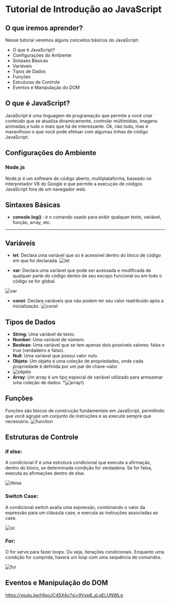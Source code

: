 # Tutorial de Introdução ao JavaScript

## O que iremos aprender?
  Nesse tutorial veremos alguns conceitos básicos do JavaScript:
* O que è JavaScript?
* Configurações do Ambiente
* Sintaxes Básicas
* Variáveis
* Tipos de Dados
* Funções
* Estruturas de Controle
* Eventos e Manipulação do DOM

## O que é JavaScript?
JavaScript é uma linguagem de programação que permite a você criar conteúdo que se atualiza dinamicamente,
controlar múltimídias, imagens animadas,e tudo o mais que há de interessante.
Ok, não tudo, mas é maravilhoso o que você pode efetuar com algumas linhas de código JavaScript.  

## Configurações do Ambiente
### Node.js
Node.js é um software de código aberto, multiplataforma, baseado no interpretador V8 do Google e que permite a execução de códigos JavaScript fora de um navegador web.

## Sintaxes Básicas 
* **console.log()** : é o comando usado para exibir qualquer texto, variável, função, array, etc.
*  **
## Variáveis
* **let**: Declara uma variável que só é acessível dentro do bloco de código em que foi declarada.
![let](https://github.com/Henriquelz26/TutorialJavaScript/assets/135260061/11fc402e-e4c6-4c3f-968c-ade780ef46c2)

* **var**: Declara uma variável que pode ser acessada e modificada de qualquer parte do código dentro de seu escopo funcional ou em todo o código se for global.

![var](https://github.com/Henriquelz26/TutorialJavaScript/assets/135260061/22a2f67d-0bf8-499e-91fa-339fd44f0061)

* **const**: Declara variáveis que não podem ter seu valor reatribuído após a inicialização.
![const](https://github.com/Henriquelz26/TutorialJavaScript/assets/135260061/00aab47e-cb86-4887-b8a1-d0ffbb1d44b4)


## Tipos de Dados
* **String**: Uma variável de texto.
* **Number**: Uma variável de número.
* **Boolean**: Uma variável que se tem apenas dois possíveis valores: false e true (verdadeiro e falso).
* **Null**: Uma variável que possui valor nulo.
* **Objeto**: Um objeto é uma coleção de propriedades, onde cada propriedade é definida por um par de chave-valor.
* ![objeto](https://github.com/Henriquelz26/TutorialJavaScript/assets/135260061/a2888e65-39b3-490c-9442-de2b2dfe2813)
* **Array**: Um array é um tipo especial de variável utilizado para armazenar uma coleção de dados.
*![array](https://github.com/Henriquelz26/TutorialJavaScript/assets/135260061/5f4a4592-88e9-4f20-8ff6-c653749420ce)\\\\
 

## Funções
Funções são blocos de construção fundamentais em JavaScript, permitindo que você agrupe um conjunto de instruções e as execute sempre que necessário.
![function](https://github.com/Henriquelz26/TutorialJavaScript/assets/135260061/ca2ba490-8908-4758-a74a-af85142cb16b)

## Estruturas de Controle
### if else:
A condicional if é uma estrutura condicional que executa a afirmação, dentro do bloco, se determinada condição for verdadeira. Se for falsa, executa as afirmações dentro de else.

![ifelse](https://github.com/Henriquelz26/TutorialJavaScript/assets/135260061/9663c7f7-a332-4cc1-8aeb-999ff4a65358)

### Switch Case:
A condicional switch avalia uma expressão, combinando o valor da expressão para um cláusula case, e executa as instruções associadas ao case.

![sc](https://github.com/Henriquelz26/TutorialJavaScript/assets/135260061/080681e1-86b1-45c7-8656-2ab162784ce0)

### For:
O for serve para fazer loops. Ou seja, iterações condicionais. Enquanto uma condição for cumprida, haverá um loop com uma sequência de comandos.

![for](https://github.com/Henriquelz26/TutorialJavaScript/assets/135260061/9cc3d32f-1324-4f25-a8c9-016cf9fb40e3)



## Eventos e Manipulação do DOM   



https://youtu.be/HlpoJC45XAc?si=9Vxp8_sLqELUNWLg
